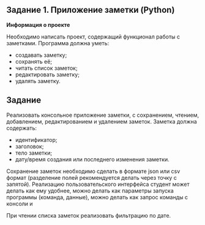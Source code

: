 ## Задание 1. Приложение заметки (Python)
**Информация о проекте**

Необходимо написать проект, содержащий функционал работы с заметками.
Программа должна уметь:
- создавать заметку;
- сохранять её;
- читать список заметок;
- редактировать заметку;
- удалять заметку.

## Задание
Реализовать консольное приложение заметки, с сохранением, чтением,
добавлением, редактированием и удалением заметок. Заметка должна
содержать:
- идентификатор;
- заголовок;
- тело заметки;
- дату/время создания или последнего изменения заметки.

Сохранение заметок необходимо сделать в формате json или csv формат (разделение полей рекомендуется делать через точку с запятой). Реализацию пользовательского интерфейса студент может делать как ему удобнее, можно делать как параметры запуска программы (команда, данные), можно делать как запрос команды с консоли и


При чтении списка заметок реализовать фильтрацию по дате.